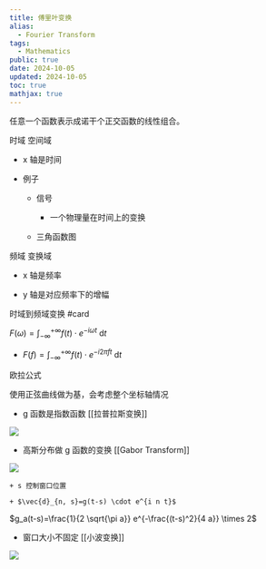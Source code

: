 ```yaml
---
title: 傅里叶变换
alias:
  - Fourier Transform
tags:
  - Mathematics
public: true
date: 2024-10-05
updated: 2024-10-05
toc: true
mathjax: true
---
```


任意一个函数表示成诺干个正交函数的线性组合。

时域 空间域

  + x 轴是时间

  + 例子

    + 信号

      + 一个物理量在时间上的变换

    + 三角函数图

频域 变换域

  + x 轴是频率

  + y 轴是对应频率下的增幅

时域到频域变换 #card


$F(\omega)=\int_{-\infty}^{+\infty} f(t) \cdot e^{-i \omega t} \mathrm{~d} t$
  + $F(f)=\int_{-\infty}^{+\infty} f(t) \cdot e^{-i 2 \pi f t} \mathrm{~d} t$

欧拉公式

使用正弦曲线做为基，会考虑整个坐标轴情况

  + g 函数是指数函数 [[拉普拉斯变换]]

![](https://media.xiang578.com/20221025233611.png)

  + 高斯分布做 g 函数的变换 [[Gabor Transform]]

![](https://media.xiang578.com/20221025233456-gabor.png)

    + s 控制窗口位置

    + $\vec{d}_{n, s}=g(t-s) \cdot e^{i n t}$
$g_a(t-s)=\frac{1}{2 \sqrt{\pi a}} e^{-\frac{(t-s)^2}{4 a}} \times 2$

  + 窗口大小不固定 [[小波变换]]

![](https://media.xiang578.com/20221025233701.png)


